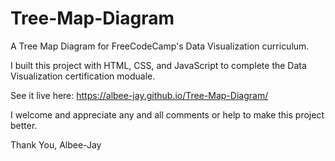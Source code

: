 # Tree-Map-Diagram
A Tree Map Diagram for FreeCodeCamp's Data Visualization curriculum.

I built this project with HTML, CSS, and JavaScript to complete the Data Visualization certification moduale.

See it live here: https://albee-jay.github.io/Tree-Map-Diagram/

I welcome and appreciate any and all comments or help to make this project better.

Thank You, Albee-Jay
